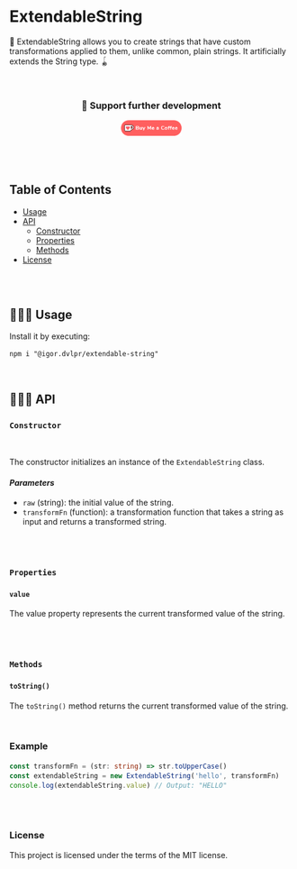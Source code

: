 # ExtendableString

🦀 ExtendableString allows you to create strings that have custom transformations applied to them, unlike common, plain strings. It artificially extends the String type. 🪀

<br>

<div align="center">
<h3>💖 Support further development</h3>
<a href="https://ko-fi.com/igorskyflyer" target="_blank"><img src="https://raw.githubusercontent.com/igorskyflyer/igorskyflyer/main/assets/ko-fi.png" alt="Donate to igorskyflyer" width="108"></a>
</div>

<br>
<br>
<br>

## Table of Contents

- [Usage](#🕵🏼‍♂️-usage)
- [API](#🤹🏼‍♂️-api)
  - [Constructor](#constructor)
  - [Properties](#properties)
  - [Methods](#methods)
- [License](#license)

<br>
<br>

## 🕵🏼‍♂️ Usage

Install it by executing:

```shell
npm i "@igor.dvlpr/extendable-string"
```

<br>

## 🤹🏼‍♂️ API

### `Constructor`

<br>

The constructor initializes an instance of the `ExtendableString` class.

#### _Parameters_

- `raw` (string): the initial value of the string.
- `transformFn` (function): a transformation function that takes a string as input and returns a transformed string.

<br>
<br>

### `Properties`

#### **`value`**

The value property represents the current transformed value of the string.

<br>
<br>

### `Methods`

#### **`toString()`**

The `toString()` method returns the current transformed value of the string.

<br>

### Example

```typescript
const transformFn = (str: string) => str.toUpperCase()
const extendableString = new ExtendableString('hello', transformFn)
console.log(extendableString.value) // Output: "HELLO"
```

<br>
<br>

### License

This project is licensed under the terms of the MIT license.
